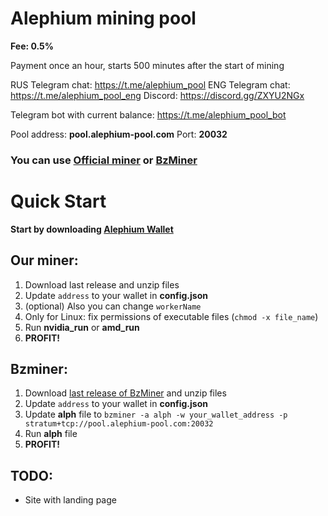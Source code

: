 # Alephium mining pool

**Fee: 0.5%**

Payment once an hour, starts 500 minutes after the start of mining

RUS Telegram chat: https://t.me/alephium_pool
ENG Telegram chat: https://t.me/alephium_pool_eng
Discord: https://discord.gg/ZXYU2NGx

Telegram bot with current balance: https://t.me/alephium_pool_bot

Pool address: **pool.alephium-pool.com** Port: **20032**

### You can use [Official miner](https://github.com/yahorbukhta/alephium-pool/releases) or [BzMiner](https://github.com/bzminer/bzminer)

# Quick Start

**Start by downloading [Alephium Wallet](https://github.com/alephium/alephium-wallet/releases)**

## Our miner:

1. Download last release and unzip files
2. Update `address` to your wallet in **config.json**
3. (optional) Also you can change `workerName`   
4. Only for Linux: fix permissions of executable files (`chmod -x file_name`)   
5. Run **nvidia_run** or **amd_run**
6. **PROFIT!**

## Bzminer:

1. Download [last release of BzMiner](https://github.com/bzminer/bzminer/releases) and unzip files
2. Update `address` to your wallet in **config.json**
3. Update **alph** file to ``bzminer -a alph -w your_wallet_address -p stratum+tcp://pool.alephium-pool.com:20032``
4. Run **alph** file
5. **PROFIT!**

## TODO:

- Site with landing page
